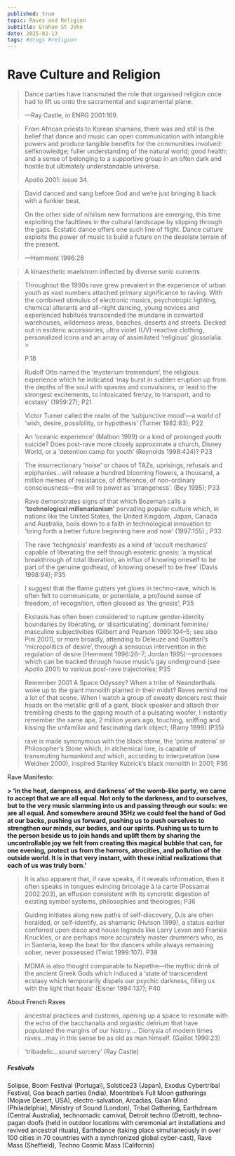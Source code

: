```yaml
---
published: true
topic: Raves and Religion
subtitle: Graham St John
date: 2025-02-13
tags: #drugs #religion
---
```

# Rave Culture and Religion


> Dance parties have transmuted the role that organised religion once had to lift us onto the sacramental and supramental plane. 
> 
> —Ray Castle, in ENRG 2001:169.

> From African priests to Korean shamans, there was and still is the belief that dance and music can open communication with intangible powers and produce tangible benefits for the communities involved: selfknowledge; fuller understanding of the natural world; good health; and a sense of belonging to a supportive group in an often dark and hostile but ultimately understandable universe. 
> 
> Apollo 2001: issue 34.

> David danced and sang before God and we’re just bringing it back with a funkier beat.
> 
> On the other side of nihilism new formations are emerging, this time exploiting the faultlines in the cultural landscape by slipping through the gaps. Ecstatic dance offers one such line of flight. Dance culture exploits the power of music to build a future on the desolate terrain of the present. 
> 
> —Hemment 1996:26

> A kinaesthetic maelstrom inflected by diverse sonic currents

> Throughout the 1990s rave grew prevalent in the experience of urban youth as vast numbers attached primary significance to raving. With the combined stimulus of electronic musics, psychotropic lighting, chemical alterants and all-night dancing, young novices and experienced habitués transcended the mundane in converted warehouses, wilderness areas, beaches, deserts and streets. Decked out in esoteric accessories, ultra violet (UV)-reactive clothing, personalized icons and an array of assimilated ‘religious’ glossolalia. >
> 
> P.18

> Rudolf Otto named the ‘mysterium tremendum’, the religious experience which he indicated ‘may burst in sudden eruption up from the depths of the soul with spasms and convulsions, or lead to the strongest excitements, to intoxicated frenzy, to transport, and to ecstasy’ (1959:27); P21

> Victor Turner called the realm of the ‘subjunctive mood’—a world of ‘wish, desire, possibility, or hypothesis’ (Turner 1982:83); P22

> An ‘oceanic experience’ (Malbon 1999) or a kind of prolonged youth suicide? Does post-rave more closely approximate a church, Disney World, or a ‘detention camp for youth’ (Reynolds 1998:424)? P23

> The insurrectionary ‘noise’ or chaos of TAZs, uprisings, refusals and epiphanies…will release a hundred blooming flowers, a thousand, a million memes of resistance, of difference, of non-ordinary consciousness—the will to power as ‘strangeness’. (Bey 1995); P33

> Rave demonstrates signs of that which Bozeman calls a **‘technological millenarianism’** pervading popular culture which, in nations like the United States, the United Kingdom, Japan, Canada and Australia, boils down to a faith in technological innovation to ‘bring forth a better future beginning here and now’ (1997:155).; P33

> The rave ‘techgnosis’ manifests as a kind of ‘occult mechanics’ capable of liberating the self through esoteric gnosis: ‘a mystical breakthrough of total liberation, an influx of knowing oneself to be part of the genuine godhead, of knowing oneself to be free’ (Davis 1998:94); P35

> I suggest that the flame gutters yet glows in techno-rave, which is often felt to communicate, or potentiate, a profound sense of freedom, of recognition, often glossed as ‘the gnosis’; P35

> Ekstasis has often been considered to rupture gender-identity boundaries by liberating, or ‘disarticulating’, dominant feminine/ masculine subjectivities (Gilbert and Pearson 1999:104–5; see also Pini 2001), or more broadly, attending to Deleuze and Guattari’s ‘micropolitics of desire’, through a sensuous intervention in the regulation of desire (Hemment 1996:26–7; Jordan 1995)—processes which can be tracked through house music’s gay underground (see Apollo 2001) to various post-rave trajectories; P35

> Remember 2001 A Space Odyssey? When a tribe of Neanderthals woke up to the giant monolith planted in their midst? Raves remind me a lot of that scene. When I watch a group of sweaty dancers rest their heads on the metallic grill of a giant, black speaker and attach their trembling chests to the gaping mouth of a pulsating woofer, I instantly remember the same ape, 2 million years ago, touching, sniffing and kissing the unfamiliar and fascinating dark object; (Ramy 1999) (P35)

>rave is made synonymous with the black stone, the ‘prima materia’ or Philosopher’s Stone which, in alchemical lore, is capable of transmuting humankind and which, according to interpretation (see Weidner 2000), inspired Stanley Kubrick’s black monolith in 2001; P36

Rave Manifesto:

**> ‘in the heat, dampness, and darkness’ of the womb-like party, we came to accept that we are all equal. Not only to the darkness, and to ourselves, but to the very music slamming into us and passing through our souls: we are all equal. And somewhere around 35Hz we could feel the hand of God at our backs, pushing us forward, pushing us to push ourselves to strengthen our minds, our bodies, and our spirits. Pushing us to turn to the person beside us to join hands and uplift them by sharing the uncontrollable joy we felt from creating this magical bubble that can, for one evening, protect us from the horrors, atrocities, and pollution of the outside world. It is in that very instant, with these initial realizations that each of us was truly born.'**

> It is also apparent that, if rave speaks, if it reveals information, then it often speaks in tongues evincing bricolage à la carte (Possamai 2002:203), an effusion consistent with its syncretic digestion of existing symbol systems, philosophies and theologies; P36

> Guiding initiates along new paths of self-discovery, DJs are often heralded, or self-identify, as shamanic (Hutson 1999), a status earlier conferred upon disco and house legends like Larry Levan and Frankie Knuckles, or are perhaps more accurately master drummers who, as in Santeria, keep the beat for the dancers while always remaining sober, never possessed (Twist 1999:107). P38

> MDMA is also thought comparable to Nepethe—the mythic drink of the ancient Greek Gods which induced a ‘state of transcendent ecstasy which temporarily dispels our psychic darkness, filling us with the light that heals’ (Eisner 1994:137); P40

About French Raves

> ancestral practices and customs, opening up a space to resonate with the echo of the bacchanalia and orgiastic delirium that have populated the margins of our history…. Dionysia of modern times raves…may in this sense be as old as man himself. (Gaillot 1999:23)

>‘tribadelic…sound sorcery’ (Ray Castle)

##### Festivals

Solipse, Boom Festival (Portugal), Solstice23 (Japan), Exodus Cybertribal Festival, Goa beach parties (India), Moontribe’s Full Moon gatherings (Mojave Desert, USA), electro-salvation, Arcadias, Gaian Mind (Philadelphia), Ministry of Sound (London), Tribal Gathering, Earthdream (Central Australia), technomadic carnival, Detroit techno (Detroit), techno-pagan doofs (held in outdoor locations with ceremonial art installations and revived ancestral rituals), Earthdance (taking place simultaneously in over 100 cities in 70 countries with a synchronized global cyber-cast), Rave Mass (Sheffield), Techno Cosmic Mass (California)